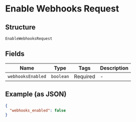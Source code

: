 
# Enable Webhooks Request

## Structure

`EnableWebhooksRequest`

## Fields

| Name | Type | Tags | Description |
|  --- | --- | --- | --- |
| `webhooksEnabled` | `boolean` | Required | - |

## Example (as JSON)

```json
{
  "webhooks_enabled": false
}
```


